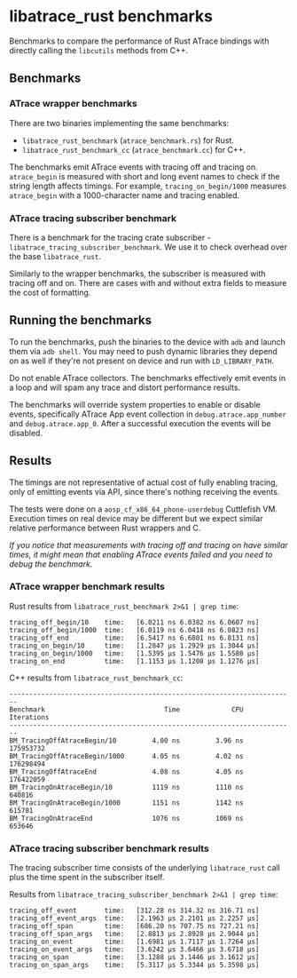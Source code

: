 # libatrace_rust benchmarks

Benchmarks to compare the performance of Rust ATrace bindings with directly calling the
`libcutils` methods from C++.

## Benchmarks

### ATrace wrapper benchmarks

There are two binaries implementing the same benchmarks:

* `libatrace_rust_benchmark` (`atrace_benchmark.rs`) for Rust.
* `libatrace_rust_benchmark_cc` (`atrace_benchmark.cc`) for C++.

The benchmarks emit ATrace events with tracing off and tracing on. `atrace_begin` is measured
with short and long event names to check if the string length affects timings. For example,
`tracing_on_begin/1000` measures `atrace_begin` with a 1000-character name and tracing enabled.

### ATrace tracing subscriber benchmark

There is a benchmark for the tracing crate subscriber - `libatrace_tracing_subscriber_benchmark`.
We use it to check overhead over the base `libatrace_rust`.

Similarly to the wrapper benchmarks, the subscriber is measured with tracing off and on. There are
cases with and without extra fields to measure the cost of formatting.

## Running the benchmarks

To run the benchmarks, push the binaries to the device with `adb` and launch them via `adb shell`.
You may need to push dynamic libraries they depend on as well if they're not present on device and
run with `LD_LIBRARY_PATH`.

Do not enable ATrace collectors. The benchmarks effectively emit events in a loop and will spam
any trace and distort performance results.

The benchmarks will override system properties to enable or disable events, specifically ATrace App
event collection in `debug.atrace.app_number` and `debug.atrace.app_0`. After a successful execution
the events will be disabled.

## Results

The timings are not representative of actual cost of fully enabling tracing, only of emitting
events via API, since there's nothing receiving the events.

The tests were done on a `aosp_cf_x86_64_phone-userdebug` Cuttlefish VM. Execution times on real
device may be different but we expect similar relative performance between Rust wrappers and C.

*If you notice that measurements with tracing off and tracing on have similar times, it might mean
that enabling ATrace events failed and you need to debug the benchmark.*

### ATrace wrapper benchmark results

Rust results from `libatrace_rust_benchmark 2>&1 | grep time`:

```text
tracing_off_begin/10    time:   [6.0211 ns 6.0382 ns 6.0607 ns]
tracing_off_begin/1000  time:   [6.0119 ns 6.0418 ns 6.0823 ns]
tracing_off_end         time:   [6.5417 ns 6.6801 ns 6.8131 ns]
tracing_on_begin/10     time:   [1.2847 µs 1.2929 µs 1.3044 µs]
tracing_on_begin/1000   time:   [1.5395 µs 1.5476 µs 1.5580 µs]
tracing_on_end          time:   [1.1153 µs 1.1208 µs 1.1276 µs]
```

C++ results from `libatrace_rust_benchmark_cc`:

```text
------------------------------------------------------------------------
Benchmark                              Time             CPU   Iterations
------------------------------------------------------------------------
BM_TracingOffAtraceBegin/10         4.00 ns         3.96 ns    175953732
BM_TracingOffAtraceBegin/1000       4.05 ns         4.02 ns    176298494
BM_TracingOffAtraceEnd              4.08 ns         4.05 ns    176422059
BM_TracingOnAtraceBegin/10          1119 ns         1110 ns       640816
BM_TracingOnAtraceBegin/1000        1151 ns         1142 ns       615781
BM_TracingOnAtraceEnd               1076 ns         1069 ns       653646
```

### ATrace tracing subscriber benchmark results

The tracing subscriber time consists of the underlying `libatrace_rust` call plus the time spent in
the subscriber itself.

Results from `libatrace_tracing_subscriber_benchmark 2>&1 | grep time`:

```text
tracing_off_event       time:   [312.28 ns 314.32 ns 316.71 ns]
tracing_off_event_args  time:   [2.1963 µs 2.2101 µs 2.2257 µs]
tracing_off_span        time:   [686.20 ns 707.75 ns 727.21 ns]
tracing_off_span_args   time:   [2.8813 µs 2.8928 µs 2.9044 µs]
tracing_on_event        time:   [1.6981 µs 1.7117 µs 1.7264 µs]
tracing_on_event_args   time:   [3.6242 µs 3.6466 µs 3.6718 µs]
tracing_on_span         time:   [3.1288 µs 3.1446 µs 3.1612 µs]
tracing_on_span_args    time:   [5.3117 µs 5.3344 µs 5.3598 µs]
```
